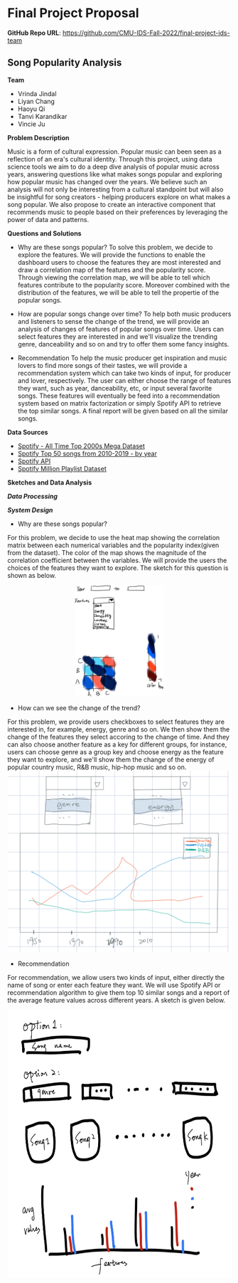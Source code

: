 # Final Project Proposal

**GitHub Repo URL**: https://github.com/CMU-IDS-Fall-2022/final-project-ids-team

## Song Popularity Analysis

**Team** 
* Vrinda Jindal
* Liyan Chang
* Haoyu Qi
* Tanvi Karandikar
* Vincie Ju

**Problem Description**

Music is a form of cultural expression. Popular music can been seen as a reflection of an era's cultural identity. Through this project, using data science tools we aim to do a deep dive analysis of popular music across years, answering questions like what makes songs popular and exploring how popular music has changed over the years. We believe such an analysis will not only be interesting from a cultural standpoint but will also be insightful for song creators - helping producers explore on what makes a song popular. We also propose to create an interactive component that recommends music to people based on their preferences by leveraging the power of data and patterns.


**Questions and Solutions**
- Why are these songs popular?
To solve this problem, we decide to explore the features. We will provide the functions to enable the dashboard users to choose the features they are most interested and draw a correlation map of the features and the popularity score. Through viewing the correlation map, we will be able to tell which features contribute to the popularity score. Moreover combined with the distribution of the features, we will be able to tell the propertie of the popular songs.

- How are popular songs change over time?
To help both music producers and listeners to sense the change of the trend, we will provide an analysis of changes of features of popular songs over time. Users can select features they are interested in and we'll visualize the trending genre, danceability and so on and try to offer them some fancy insights.

- Recommendation
To help the music producer get inspiration and music lovers to find more songs of their tastes, we will provide a recommendation system which can take two kinds of input, for producer and lover, respectively. The user can either choose the range of features they want, such as year, danceability, etc, or input several favorite songs. These features will eventually be feed into a recommendation system based on matrix factorization or simply Spotify API to retrieve the top similar songs. A final report will be given based on all the similar songs.  

**Data Sources**
- [Spotify - All Time Top 2000s Mega Dataset](https://www.kaggle.com/datasets/iamsumat/spotify-top-2000s-mega-dataset)
- [Spotify Top 50 songs from 2010-2019 - by year](https://www.kaggle.com/datasets/leonardopena/top-spotify-songs-from-20102019-by-year)
- [Spotify API](https://developer.spotify.com/documentation/web-api/)
- [Spotify Million Playlist Dataset](https://www.aicrowd.com/challenges/spotify-million-playlist-dataset-challenge)


**Sketches and Data Analysis**

***Data Processing***


***System Design***

- Why are these songs popular?  
  
For this problem, we decide to use the heat map showing the correlation matrix between each numerical variables and the popularity index(given from the dataset). The color of the map shows the magnitude of the correlation coefficient between the variables. We will provide the users the choices of the features they want to explore. The sketch for this question is shown as below.

 <div align=center><img width="200" height="250" src="https://github.com/CMU-IDS-Fall-2022/final-project-ids-team/blob/main/images/sketch1.jpeg"/></div>
 
 - How can we see the change of the trend?  
 
 For this problem, we provide users checkboxes to select features they are interested in, for example, energy, genre and so on. We then show them the change of the features they select accoring to the change of time. And they can also choose another feature as a key for different groups, for instance, users can choose genre as a group key and choose energy as the feature they want to explore, and we'll show them the change of the energy of popular country music, R&B music, hip-hop music and so on.  
 ![trend](./images/trend.jpg)
 
 - Recommendation

For recommendation, we allow users two kinds of input, either directly the name of song or enter each feature they want. We will use Spotify API or recommendation algorithm to give them top 10 similar songs and a report of the average feature values across different years. A sketch is given below.

 <div align=center><img width="800" height="600" src="https://github.com/CMU-IDS-Fall-2022/final-project-ids-team/blob/main/images/IDSSketch.png"/></div>
 
 
